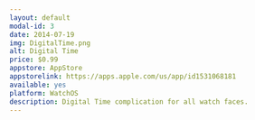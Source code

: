 ```yaml
---
layout: default
modal-id: 3
date: 2014-07-19
img: DigitalTime.png
alt: Digital Time
price: $0.99
appstore: AppStore
appstorelink: https://apps.apple.com/us/app/id1531068181
available: yes
platform: WatchOS
description: Digital Time complication for all watch faces.
---
```

